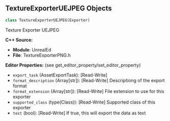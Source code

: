 ## TextureExporterUEJPEG Objects

```python
class TextureExporterUEJPEG(Exporter)
```

Texture Exporter UEJPEG

**C++ Source:**

- **Module**: UnrealEd
- **File**: TextureExporterPNG.h

**Editor Properties:** (see get_editor_property/set_editor_property)

- ``export_task`` (AssetExportTask):  [Read-Write]
- ``format_description`` (Array[str]):  [Read-Write] Descriptiong of the export format
- ``format_extension`` (Array[str]):  [Read-Write] File extension to use for this exporter
- ``supported_class`` (type(Class)):  [Read-Write] Supported class of this exporter
- ``text`` (bool):  [Read-Write] If true, this will export the data as text

<a id="unreal.TextureExporterTGA"></a>